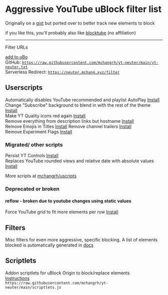 # Aggressive YouTube uBlock filter list

Originally on a [gist](https://gist.github.com/mchangrh/a51e72bb36a492bfda37a6a9fa537f22) but ported over to better track new elements to block

if you like this, you'll probably also like [blocktube](https://github.com/amitbl/blocktube) (no affiliation)

-----

Filter URLs

[add to uBo](https://subscribe.adblockplus.org/?location=https://neuter.mchang.xyz/filter&title=YouTube%20Neuter)  
GitHub: [`https://raw.githubusercontent.com/mchangrh/yt-neuter/main/yt-neuter.txt`](https://raw.githubusercontent.com/mchangrh/yt-neuter/main/yt-neuter.txt)  
Serverless Redirect: [`https://neuter.mchang.xyz/filter`](https://neuter.mchang.xyz/filter)

## Userscripts
Automatically disables YouTube recommended and playlist AutoPlay [Install](https://neuter.mchang.xyz/script/yt-no-autoplay.user.js)  
Change "Subscribe" background to blend in with the rest of the theme [Install](https://neuter.mchang.xyz/script/mute-subscribe.user.js)  
Make YT Quality icons red again [Install](https://neuter.mchang.xyz/script/old-red-quality.user.js)  
Remove everything from description links but hostname [Install](https://neuter.mchang.xyz/script/no-link-path)  
Remove Emojis in Titles [Install](https://neuter.mchang.xyz/script/no-emoji)
Remove channel trailers [Install](https://neuter.mchang.xyz/script/no-trailer)  
Remove Experiment Flags [Install](https://neuter.mchang.xyz/script/flag-remover)  

### Migrated/ other scripts
Persist YT Controls [Install](https://uscript.mchang.xyz/yt/yt-persist-ctrl.user.js)  
Replaces YouTube rounded views and relative date with absolute values [Install](https://uscript.mchang.xyz/yt/yt-absview-date.user.js)  

More scripts at [mchangrh/uscripts](https://github.com/mchangrh/uscripts/tree/main/yt)
### Deprecated or broken

#### reflow - broken due to youtube changes using static values
Force YouTube grid to fit more elements per row [Install](https://neuter.mchang.xyz/script/reflow.user.js)

## Filters
Misc filters for even more aggressive, specific blocking. A list of elements blocked is automatically generated in [docs](./docs)

## Scriptlets
Addon scriptlets for uBlock Origin to block/replace elements  
[Instructions](https://github.com/gorhill/uBlock/wiki/Advanced-settings#userresourceslocation)  
`https://raw.githubusercontent.com/mchangrh/yt-neuter/main/scriptlets.js`